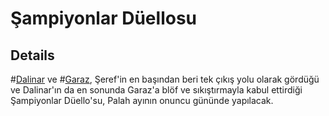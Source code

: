 # Şampiyonlar Düellosu


## Details
#[Dalinar](characters/dalinar) ve #[Garaz](characters/odium), Şeref'in en başından beri tek çıkış yolu olarak gördüğü ve Dalinar'ın da en sonunda Garaz'a blöf ve sıkıştırmayla kabul ettirdiği Şampiyonlar Düello'su, Palah ayının onuncu gününde yapılacak.
